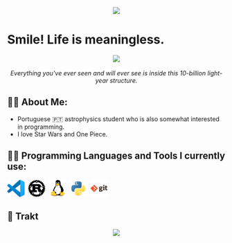 <div id="header" align="center">
  <img src="https://media.giphy.com/media/kB3c7Gm4OXGNO/giphy.gif" width="600"/>
</div>

# Smile! Life is meaningless.
<div align="center">
  <img src="https://i.ytimg.com/vi/DEj_e-mbQbg/sddefault.jpg" width"300"/>
  
  <em>Everything you've ever seen and will ever see is inside this 10-billion light-year structure.</em>
</div>
  
## 🕵️‍♂️ About Me: 
* Portuguese 🇵🇹 astrophysics student who is also somewhat interested in programming.
* I love Star Wars and One Piece.

## 👨‍💻 Programming Languages and Tools I currently use:
<div id="tools">
    <img src="https://github.com/devicons/devicon/blob/master/icons/vscode/vscode-original.svg" title="VS Code" alt="VS Code" width="40" height="40"/>&nbsp;  
    <img src="https://github.com/devicons/devicon/blob/master/icons/rust/rust-plain.svg" title="Rust" alt="Rust" width="40" height="40"/>&nbsp;  
    <img src="https://github.com/devicons/devicon/blob/master/icons/linux/linux-original.svg" title="Linux" alt="Linux" width="40" height="40"/>&nbsp;
    <img src="https://github.com/devicons/devicon/blob/master/icons/python/python-original.svg" title="Python" alt="Python" width="40" height="40"/>&nbsp;
    <img src="https://github.com/devicons/devicon/blob/master/icons/git/git-original-wordmark.svg" title="Git" **alt="Git" width="40" height="40"/>
</div>

## 🎥 Trakt
<div align="center">
  <a href="https://trakt.tv/users/nordic16"><img src="https://trakt-widgets.herokuapp.com/nordic16/watched/card" width="auto" height="300px"></a>
</div>

